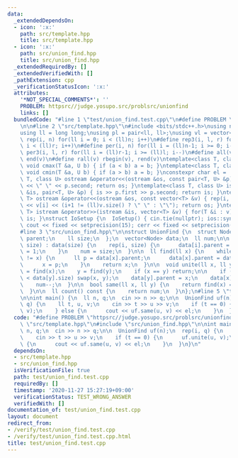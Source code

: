 ```yaml
---
data:
  _extendedDependsOn:
  - icon: ':x:'
    path: src/template.hpp
    title: src/template.hpp
  - icon: ':x:'
    path: src/union_find.hpp
    title: src/union_find.hpp
  _extendedRequiredBy: []
  _extendedVerifiedWith: []
  _pathExtension: cpp
  _verificationStatusIcon: ':x:'
  attributes:
    '*NOT_SPECIAL_COMMENTS*': ''
    PROBLEM: httpsrc//judge.yosupo.src/problsrc/unionfind
    links: []
  bundledCode: "#line 1 \"test/union_find.test.cpp\"\n#define PROBLEM \"httpsrc//judge.yosupo.src/problsrc/unionfind\"\
    \n\n#line 2 \"src/template.hpp\"\n#include <bits/stdc++.h>\nusing namespace std;\n\
    using ll = long long;\nusing pl = pair<ll, ll>;\nusing vl = vector<ll>;\n#define\
    \ rep(i, n) for(ll i = 0; i < (ll)n; i++)\n#define rep3(i, l, r) for(ll i = l;\
    \ i < (ll)r; i++)\n#define per(i, n) for(ll i = (ll)n-1; i >= 0; i--)\n#define\
    \ per3(i, l, r) for(ll i = (ll)r-1; i >= (ll)l; i--)\n#define all(v) begin(v),\
    \ end(v)\n#define rall(v) rbegin(v), rend(v)\ntemplate<class T, class U> inline\
    \ void cmax(T &a, U b) { if (a < b) a = b; }\ntemplate<class T, class U> inline\
    \ void cmin(T &a, U b) { if (a > b) a = b; }\nconstexpr char el = '\\n';\ntemplate<class\
    \ T, class U> ostream &operator<<(ostream &os, const pair<T, U> &p) { os << p.first\
    \ << \" \" << p.second; return os; }\ntemplate<class T, class U> istream &operator>>(istream\
    \ &is, pair<T, U> &p) { is >> p.first >> p.second; return is; }\ntemplate<class\
    \ T> ostream &operator<<(ostream &os, const vector<T> &v) { rep(i, v.size()) os\
    \ << v[i] << (i+1 != (ll)v.size() ? \" \" : \"\"); return os; }\ntemplate<class\
    \ T> istream &operator>>(istream &is, vector<T> &v) { for(T &i : v) is >> i; return\
    \ is; }\nstruct IoSetup {\n  IoSetup() { cin.tie(nullptr); ios::sync_with_stdio(false);\
    \ cout << fixed << setprecision(15); cerr << fixed << setprecision(15); }\n} io_setup;\n\
    #line 3 \"src/union_find.hpp\"\n\nstruct UnionFind {\n  struct Node {\n    ll\
    \ parent;\n    ll size;\n  };\n  vector<Node> data;\n  ll num;\n\n  UnionFind(ll\
    \ size) : data(size) {\n    rep(i, size) {\n      data[i].parent = i;\n      data[i].size\
    \ = 1;\n    }\n    num = size;\n  }\n\n  ll find(ll x) {\n    while (data[x].parent\
    \ != x) {\n      ll p = data[x].parent;\n      data[x].parent = data[p].parent;\n\
    \      x = p;\n    }\n    return x;\n  }\n\n  void unite(ll x, ll y) {\n    x\
    \ = find(x);\n    y = find(y);\n    if (x == y) return;\n\n    if (data[x].size\
    \ < data[y].size) swap(x, y);\n    data[y].parent = x;\n    data[x].size += data[y].size;\n\
    \    num--;\n  }\n\n  bool same(ll x, ll y) {\n    return find(x) == find(y);\n\
    \  }\n\n  ll count() const {\n    return num;\n  }\n};\n#line 5 \"test/union_find.test.cpp\"\
    \n\nint main() {\n  ll n, q;\n  cin >> n >> q;\n\n  UnionFind uf(n);\n  rep(i,\
    \ q) {\n    ll t, u, v;\n    cin >> t >> u >> v;\n    if (t == 0) {\n      uf.unite(u,\
    \ v);\n    } else {\n      cout << uf.same(u, v) << el;\n    }\n  }\n}\n"
  code: "#define PROBLEM \"httpsrc//judge.yosupo.src/problsrc/unionfind\"\n\n#include\
    \ \"src/template.hpp\"\n#include \"src/union_find.hpp\"\n\nint main() {\n  ll\
    \ n, q;\n  cin >> n >> q;\n\n  UnionFind uf(n);\n  rep(i, q) {\n    ll t, u, v;\n\
    \    cin >> t >> u >> v;\n    if (t == 0) {\n      uf.unite(u, v);\n    } else\
    \ {\n      cout << uf.same(u, v) << el;\n    }\n  }\n}\n"
  dependsOn:
  - src/template.hpp
  - src/union_find.hpp
  isVerificationFile: true
  path: test/union_find.test.cpp
  requiredBy: []
  timestamp: '2020-11-27 15:27:19+09:00'
  verificationStatus: TEST_WRONG_ANSWER
  verifiedWith: []
documentation_of: test/union_find.test.cpp
layout: document
redirect_from:
- /verify/test/union_find.test.cpp
- /verify/test/union_find.test.cpp.html
title: test/union_find.test.cpp
---
```

